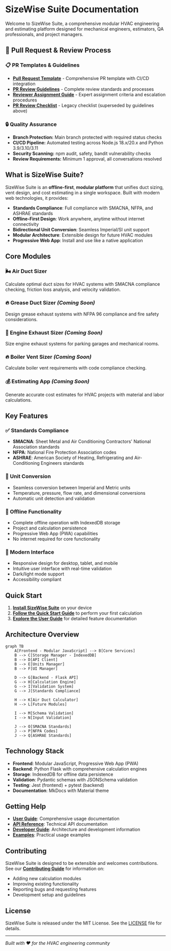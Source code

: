 # SizeWise Suite Documentation

Welcome to SizeWise Suite, a comprehensive modular HVAC engineering and estimating platform designed for mechanical engineers, estimators, QA professionals, and project managers.

## 🔄 Pull Request & Review Process

### 📋 PR Templates & Guidelines
- **[Pull Request Template](../.github/pull_request_template.md)** - Comprehensive PR template with CI/CD integration
- **[PR Review Guidelines](developer-guide/PR_REVIEW_GUIDELINES.md)** - Complete review standards and processes
- **[Reviewer Assignment Guide](developer-guide/REVIEWER_ASSIGNMENT_GUIDE.md)** - Expert assignment criteria and escalation procedures
- **[PR Review Checklist](developer-guide/PR_REVIEW_CHECKLIST.md)** - Legacy checklist (superseded by guidelines above)

### 🔒 Quality Assurance
- **Branch Protection:** Main branch protected with required status checks
- **CI/CD Pipeline:** Automated testing across Node.js 18.x/20.x and Python 3.9/3.10/3.11
- **Security Scanning:** npm audit, safety, bandit vulnerability checks
- **Review Requirements:** Minimum 1 approval, all conversations resolved

## What is SizeWise Suite?

SizeWise Suite is an **offline-first**, **modular platform** that unifies duct sizing, vent design, and cost estimating in a single workspace. Built with modern web technologies, it provides:

- **Standards Compliance**: Full compliance with SMACNA, NFPA, and ASHRAE standards
- **Offline-First Design**: Work anywhere, anytime without internet connectivity
- **Bidirectional Unit Conversion**: Seamless Imperial/SI unit support
- **Modular Architecture**: Extensible design for future HVAC modules
- **Progressive Web App**: Install and use like a native application

## Core Modules

### 🌬️ Air Duct Sizer
Calculate optimal duct sizes for HVAC systems with SMACNA compliance checking, friction loss analysis, and velocity validation.

### 🔥 Grease Duct Sizer *(Coming Soon)*
Design grease exhaust systems with NFPA 96 compliance and fire safety considerations.

### 🚗 Engine Exhaust Sizer *(Coming Soon)*
Size engine exhaust systems for parking garages and mechanical rooms.

### 🔥 Boiler Vent Sizer *(Coming Soon)*
Calculate boiler vent requirements with code compliance checking.

### 💰 Estimating App *(Coming Soon)*
Generate accurate cost estimates for HVAC projects with material and labor calculations.

## Key Features

### ✅ Standards Compliance
- **SMACNA**: Sheet Metal and Air Conditioning Contractors' National Association standards
- **NFPA**: National Fire Protection Association codes
- **ASHRAE**: American Society of Heating, Refrigerating and Air-Conditioning Engineers standards

### 🔄 Unit Conversion
- Seamless conversion between Imperial and Metric units
- Temperature, pressure, flow rate, and dimensional conversions
- Automatic unit detection and validation

### 💾 Offline Functionality
- Complete offline operation with IndexedDB storage
- Project and calculation persistence
- Progressive Web App (PWA) capabilities
- No internet required for core functionality

### 📱 Modern Interface
- Responsive design for desktop, tablet, and mobile
- Intuitive user interface with real-time validation
- Dark/light mode support
- Accessibility compliant

## Quick Start

1. **[Install SizeWise Suite](getting-started/installation.md)** on your device
2. **[Follow the Quick Start Guide](developer-guide/post-migration-quick-start.md)** to perform your first calculation
3. **[Explore the User Guide](user-guide/overview.md)** for detailed feature documentation

## Architecture Overview

```mermaid
graph TB
    A[Frontend - Modular JavaScript] --> B[Core Services]
    B --> C[Storage Manager - IndexedDB]
    B --> D[API Client]
    B --> E[Units Manager]
    B --> F[UI Manager]
    
    D --> G[Backend - Flask API]
    G --> H[Calculation Engine]
    G --> I[Validation System]
    G --> J[Standards Compliance]
    
    H --> K[Air Duct Calculator]
    H --> L[Future Modules]
    
    I --> M[Schema Validation]
    I --> N[Input Validation]
    
    J --> O[SMACNA Standards]
    J --> P[NFPA Codes]
    J --> Q[ASHRAE Standards]
```

## Technology Stack

- **Frontend**: Modular JavaScript, Progressive Web App (PWA)
- **Backend**: Python Flask with comprehensive calculation engines
- **Storage**: IndexedDB for offline data persistence
- **Validation**: Pydantic schemas with JSONSchema validation
- **Testing**: Jest (frontend) + pytest (backend)
- **Documentation**: MkDocs with Material theme

## Getting Help

- **[User Guide](user-guide/overview.md)**: Comprehensive usage documentation
- **[API Reference](api/overview.md)**: Technical API documentation
- **[Developer Guide](developer/architecture.md)**: Architecture and development information
- **[Examples](examples/basic-calculations.md)**: Practical usage examples

## Contributing

SizeWise Suite is designed to be extensible and welcomes contributions. See our **[Contributing Guide](developer/contributing.md)** for information on:

- Adding new calculation modules
- Improving existing functionality
- Reporting bugs and requesting features
- Development setup and guidelines

## License

SizeWise Suite is released under the MIT License. See the [LICENSE](https://github.com/sizewise-suite/sizewise-suite/blob/main/LICENSE) file for details.

---

*Built with ❤️ for the HVAC engineering community*
